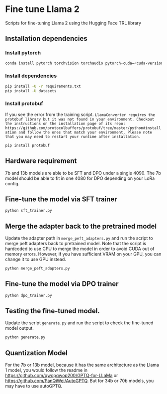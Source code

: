 # Fine tune Llama 2 

Scripts for fine-tuning Llama 2 using the Hugging Face TRL library

## Installation dependencies 

### Install pytorch

```sh
conda install pytorch torchvision torchaudio pytorch-cuda=<cuda-version>12.3</cuda-version> -c pytorch -c nvidia
```

### Install dependencies
```sh
pip install -U -r requirements.txt
pip install -U datasets
```
### Install protobuf 

If you see the error from the training script. `LlamaConverter requires the protobuf library but it was not found in your environment. Checkout the instructions on the
installation page of its repo: https://github.com/protocolbuffers/protobuf/tree/master/python#installation and follow the ones
that match your environment. Please note that you may need to restart your runtime after installation.`
```sh
pip install protobuf
```
## Hardware requirement

7b and 13b models are able to be SFT and DPO under a single 4090. The 7b model should be able to fit in one 4080 for DPO depending on your LoRa config.

## Fine-tune the model via SFT trainer

```sh
python sft_trainer.py 
```

## Merge the adapter back to the pretrained model

Update the adapter path in `merge_peft_adapters.py` and run the script to merge peft adapters back to pretrained model.
Note that the script is hardcoded to use CPU to merge the model in order to avoid CUDA out of memory errors. However, if you have sufficient VRAM on your GPU, you can change it to use GPU instead.
```sh
python merge_peft_adapters.py
```

##  Fine-tune the model via DPO trainer

```sh
python dpo_trainer.py 
```

## Testing the fine-tuned model.
Update the script `generate.py` and run the script to check the fine-tuned model output.
```sh
python generate.py
```

## Quantization Model
For the 7b or 13b model, because it has the same architecture as the Llama 1 model, you would follow the readme in https://github.com/qwopqwop200/GPTQ-for-LLaMa or https://github.com/PanQiWei/AutoGPTQ. But for 34b or 70b models, you may have to use autoGPTQ.
